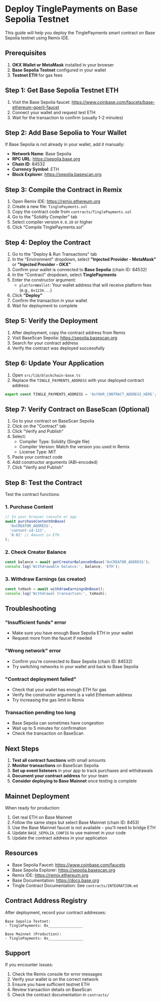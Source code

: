 # Deploy TinglePayments on Base Sepolia Testnet

This guide will help you deploy the TinglePayments smart contract on Base Sepolia testnet using Remix IDE.

## Prerequisites

1. **OKX Wallet or MetaMask** installed in your browser
2. **Base Sepolia Testnet** configured in your wallet
3. **Testnet ETH** for gas fees

## Step 1: Get Base Sepolia Testnet ETH

1. Visit the Base Sepolia faucet: https://www.coinbase.com/faucets/base-ethereum-goerli-faucet
2. Connect your wallet and request test ETH
3. Wait for the transaction to confirm (usually 1-2 minutes)

## Step 2: Add Base Sepolia to Your Wallet

If Base Sepolia is not already in your wallet, add it manually:

- **Network Name**: Base Sepolia
- **RPC URL**: https://sepolia.base.org
- **Chain ID**: 84532
- **Currency Symbol**: ETH
- **Block Explorer**: https://sepolia.basescan.org

## Step 3: Compile the Contract in Remix

1. Open Remix IDE: https://remix.ethereum.org
2. Create a new file: `TinglePayments.sol`
3. Copy the contract code from `contracts/TinglePayments.sol`
4. Go to the "Solidity Compiler" tab
5. Select compiler version `0.8.20` or higher
6. Click "Compile TinglePayments.sol"

## Step 4: Deploy the Contract

1. Go to the "Deploy & Run Transactions" tab
2. In the "Environment" dropdown, select **"Injected Provider - MetaMask"** or **"Injected Provider - OKX"**
3. Confirm your wallet is connected to **Base Sepolia** (chain ID: 84532)
4. In the "Contract" dropdown, select **TinglePayments**
5. Enter the constructor argument:
   - `platformWallet`: Your wallet address that will receive platform fees (e.g., `0x1234...`)
6. Click **"Deploy"**
7. Confirm the transaction in your wallet
8. Wait for deployment to complete

## Step 5: Verify the Deployment

1. After deployment, copy the contract address from Remix
2. Visit BaseScan Sepolia: https://sepolia.basescan.org
3. Search for your contract address
4. Verify the contract was deployed successfully

## Step 6: Update Your Application

1. Open `src/lib/blockchain-base.ts`
2. Replace the `TINGLE_PAYMENTS_ADDRESS` with your deployed contract address:

```typescript
export const TINGLE_PAYMENTS_ADDRESS = '0xYOUR_CONTRACT_ADDRESS_HERE';
```

## Step 7: Verify Contract on BaseScan (Optional)

1. Go to your contract on BaseScan Sepolia
2. Click on the "Contract" tab
3. Click "Verify and Publish"
4. Select:
   - Compiler Type: Solidity (Single file)
   - Compiler Version: Match the version you used in Remix
   - License Type: MIT
5. Paste your contract code
6. Add constructor arguments (ABI-encoded)
7. Click "Verify and Publish"

## Step 8: Test the Contract

Test the contract functions:

### 1. Purchase Content
```javascript
// In your browser console or app
await purchaseContentOnBase(
  '0xCREATOR_ADDRESS',
  'content-id-123',
  '0.01' // Amount in ETH
);
```

### 2. Check Creator Balance
```javascript
const balance = await getCreatorBalanceOnBase('0xCREATOR_ADDRESS');
console.log('Withdrawable balance:', balance, 'ETH');
```

### 3. Withdraw Earnings (as creator)
```javascript
const txHash = await withdrawEarningsOnBase();
console.log('Withdrawal transaction:', txHash);
```

## Troubleshooting

### "Insufficient funds" error
- Make sure you have enough Base Sepolia ETH in your wallet
- Request more from the faucet if needed

### "Wrong network" error
- Confirm you're connected to Base Sepolia (chain ID: 84532)
- Try switching networks in your wallet and back to Base Sepolia

### "Contract deployment failed"
- Check that your wallet has enough ETH for gas
- Verify the constructor argument is a valid Ethereum address
- Try increasing the gas limit in Remix

### Transaction pending too long
- Base Sepolia can sometimes have congestion
- Wait up to 5 minutes for confirmation
- Check the transaction on BaseScan

## Next Steps

1. **Test all contract functions** with small amounts
2. **Monitor transactions** on BaseScan Sepolia
3. **Set up event listeners** in your app to track purchases and withdrawals
4. **Document your contract address** for your team
5. **Consider deploying to Base Mainnet** once testing is complete

## Mainnet Deployment

When ready for production:

1. Get real ETH on Base Mainnet
2. Follow the same steps but select Base Mainnet (chain ID: 8453)
3. Use the Base Mainnet faucet is not available - you'll need to bridge ETH
4. Update `BASE_SEPOLIA_CONFIG` to use mainnet in your code
5. Update the contract address in your application

## Resources

- Base Sepolia Faucet: https://www.coinbase.com/faucets
- Base Sepolia Explorer: https://sepolia.basescan.org
- Remix IDE: https://remix.ethereum.org
- Base Documentation: https://docs.base.org
- Tingle Contract Documentation: See `contracts/INTEGRATION.md`

## Contract Address Registry

After deployment, record your contract addresses:

```
Base Sepolia Testnet:
- TinglePayments: 0x________________

Base Mainnet (Production):
- TinglePayments: 0x________________
```

## Support

If you encounter issues:
1. Check the Remix console for error messages
2. Verify your wallet is on the correct network
3. Ensure you have sufficient testnet ETH
4. Review transaction details on BaseScan
5. Check the contract documentation in `contracts/`
